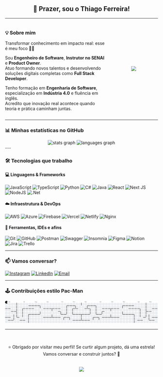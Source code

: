 <h2 align="center">👋 Prazer, sou o Thiago Ferreira!</h2>

---

<div align="center" style="display: flex; align-items: center; justify-content: space-between; flex-wrap: wrap;">
  <div style="flex: 1; min-width: 280px; padding-right: 10px; text-align: left;">

### 💡 Sobre mim

Transformar conhecimento em impacto real: esse é meu foco 🚀🚀

Sou **Engenheiro de Software**, **Instrutor no SENAI** e **Product Owner**.  
Atuo formando novos talentos e desenvolvendo soluções digitais completas como **Full Stack Developer**.

Tenho formação em **Engenharia de Software**, especialização em **Indústria 4.0** e fluência em inglês.  
Acredito que inovação real acontece quando teoria e prática caminham juntas.

  </div>
  <div style="min-width: 160px;">
    <img src="https://media3.giphy.com/media/v1.Y2lkPTc5MGI3NjExZmN2bWQwOHluNG4weng0anl6Y283amF3eDc4bTg0MnVlc2dwaGZxaiZlcD12MV9pbnRlcm5hbF9naWZfYnlfaWQmY3Q9Zw/CuuSHzuc0O166MRfjt/giphy.gif" height="160" />
  </div>
</div>

---

### 📊 Minhas estatísticas no GitHub
<div align="center">
  <img src="https://github-readme-stats.vercel.app/api?username=thiago-rferreira&hide_title=false&hide_rank=false&show_icons=true&include_all_commits=true&count_private=true&disable_animations=false&theme=dark&locale=pt-br&hide_border=false" height="150" alt="stats graph"  />
  <img src="https://github-readme-stats.vercel.app/api/top-langs?username=thiago-rferreira&locale=pt-br&hide_title=false&layout=compact&card_width=320&langs_count=5&theme=dark&hide_border=false" height="150" alt="languages graph"  />
</div>
---

### 🛠️ Tecnologias que trabalho

#### 💻 Linguagens & Frameworks

![JavaScript](https://img.shields.io/badge/javascript-%23323330.svg?style=for-the-badge&logo=javascript&logoColor=%23F7DF1E)
![TypeScript](https://img.shields.io/badge/typescript-%23007ACC.svg?style=for-the-badge&logo=typescript&logoColor=white)
![Python](https://img.shields.io/badge/python-3670A0?style=for-the-badge&logo=python&logoColor=ffdd54)
![C#](https://img.shields.io/badge/c%23-%23239120.svg?style=for-the-badge&logo=csharp&logoColor=white)
![Java](https://img.shields.io/badge/java-%23ED8B00.svg?style=for-the-badge&logo=openjdk&logoColor=white)
![React](https://img.shields.io/badge/react-%2320232a.svg?style=for-the-badge&logo=react&logoColor=%2361DAFB)
![Next JS](https://img.shields.io/badge/Next-black?style=for-the-badge&logo=next.js&logoColor=white)
![NodeJS](https://img.shields.io/badge/node.js-6DA55F?style=for-the-badge&logo=node.js&logoColor=white)
![.Net](https://img.shields.io/badge/.NET-5C2D91?style=for-the-badge&logo=.net&logoColor=white)

#### ☁️ Infraestrutura & DevOps

![AWS](https://img.shields.io/badge/AWS-%23FF9900.svg?style=for-the-badge&logo=amazon-aws&logoColor=white)
![Azure](https://img.shields.io/badge/azure-%230072C6.svg?style=for-the-badge&logo=microsoftazure&logoColor=white)
![Firebase](https://img.shields.io/badge/firebase-%23039BE5.svg?style=for-the-badge&logo=firebase)
![Vercel](https://img.shields.io/badge/vercel-%23000000.svg?style=for-the-badge&logo=vercel&logoColor=white)
![Netlify](https://img.shields.io/badge/netlify-%23000000.svg?style=for-the-badge&logo=netlify&logoColor=#00C7B7)
![Nginx](https://img.shields.io/badge/nginx-%23009639.svg?style=for-the-badge&logo=nginx&logoColor=white)

#### 🧰 Ferramentas, IDEs e afins

![Git](https://img.shields.io/badge/git-%23F05033.svg?style=for-the-badge&logo=git&logoColor=white)
![GitHub](https://img.shields.io/badge/github-%23121011.svg?style=for-the-badge&logo=github&logoColor=white)
![Postman](https://img.shields.io/badge/Postman-FF6C37?style=for-the-badge&logo=postman&logoColor=white)
![Swagger](https://img.shields.io/badge/-Swagger-%23Clojure?style=for-the-badge&logo=swagger&logoColor=white)
![Insomnia](https://img.shields.io/badge/Insomnia-black?style=for-the-badge&logo=insomnia&logoColor=5849BE)
![Figma](https://img.shields.io/badge/figma-%23F24E1E.svg?style=for-the-badge&logo=figma&logoColor=white)
![Notion](https://img.shields.io/badge/Notion-%23000000.svg?style=for-the-badge&logo=notion&logoColor=white)
![Jira](https://img.shields.io/badge/jira-%230A0FFF.svg?style=for-the-badge&logo=jira&logoColor=white)
![Trello](https://img.shields.io/badge/Trello-%23026AA7.svg?style=for-the-badge&logo=Trello&logoColor=white)

---

### 📫 Vamos conversar?

[![Instagram](https://img.shields.io/badge/Instagram-%23E4405F.svg?logo=Instagram&logoColor=white)](https://instagram.com/thiago.rferreira)
[![LinkedIn](https://img.shields.io/badge/LinkedIn-%230077B5.svg?logo=linkedin&logoColor=white)](https://linkedin.com/in/thiagoferreira1)
[![Email](https://img.shields.io/badge/Email-D14836?logo=gmail&logoColor=white)](mailto:thiagoferreira435@gmail.com)

---

### 🕹️ Contribuições estilo Pac-Man

<picture>
  <source media="(prefers-color-scheme: dark)" srcset="https://raw.githubusercontent.com/thiago-rferreira/thiago-rferreira/output/pacman-contribution-graph-dark.svg">
  <source media="(prefers-color-scheme: light)" srcset="https://raw.githubusercontent.com/thiago-rferreira/thiago-rferreira/output/pacman-contribution-graph.svg">
  <img alt="pacman contribution graph" src="https://raw.githubusercontent.com/thiago-rferreira/thiago-rferreira/output/pacman-contribution-graph.svg">
</picture>

---

<div align="center">
  <br>
  <br>
  ⭐ Obrigado por visitar meu perfil! Se curtir algum projeto, dá uma estrela!
  Vamos conversar e construir juntos? 🚀
  <br>
  <br>
  <br>
  <img src="https://profile-counter.glitch.me/thiago-rferreira/count.svg?" />
</div>
